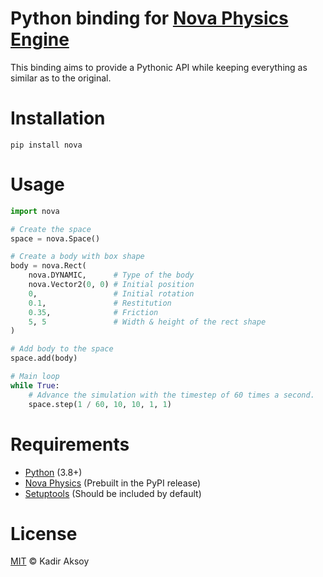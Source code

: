 # Python binding for [Nova Physics Engine](https://github.com/kadir014/nova-physics)

This binding aims to provide a Pythonic API while keeping everything as similar as to the original.



# Installation
```
pip install nova
```



# Usage
```py
import nova

# Create the space
space = nova.Space()

# Create a body with box shape
body = nova.Rect(
    nova.DYNAMIC,      # Type of the body
    nova.Vector2(0, 0) # Initial position
    0,                 # Initial rotation
    0.1,               # Restitution
    0.35,              # Friction
    5, 5               # Width & height of the rect shape
)

# Add body to the space
space.add(body)

# Main loop
while True:
    # Advance the simulation with the timestep of 60 times a second.
    space.step(1 / 60, 10, 10, 1, 1)
```



# Requirements
- [Python](https://www.python.org/downloads/) (3.8+)
- [Nova Physics](https://github.com/kadir014/nova-physics) (Prebuilt in the PyPI release)
- [Setuptools](https://pypi.org/project/setuptools/) (Should be included by default)



# License
[MIT](LICENSE) © Kadir Aksoy